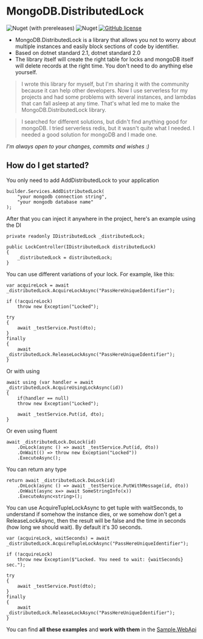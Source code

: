 # MongoDB.DistributedLock

![Nuget (with prereleases)](https://img.shields.io/nuget/vpre/MongoDB.DistributedLock?style=for-the-badge)
![Nuget](https://img.shields.io/nuget/dt/MongoDB.DistributedLock?style=for-the-badge)
[![GitHub license](https://img.shields.io/github/license/jenyaalexanov/MongoDB.DistributedLock?style=for-the-badge)](https://github.com/jenyaalexanov/MongoDB.DistributedLock/blob/master/LICENSE)

- MongoDB.DistributedLock is a library that allows you not to worry about multiple instances and easily block sections of code by identifier.
- Based on dotnet standard 2.1, dotnet standard 2.0
- The library itself will create the right table for locks and mongoDB itself will delete records at the right time. You don't need to do anything else yourself.

>I wrote this library for myself, but I'm sharing it with the community because it can help other developers. 
Now I use serverless for my projects and had some problems with several instances, and lambdas that can fall asleep at any time.
That's what led me to make the MongoDB.DistributedLock library.

>I searched for different solutions, but didn't find anything good for mongoDB.
>I tried serverless redis, but it wasn't quite what I needed. I needed a good solution for mongoDB and I made one.

_I'm always open to your changes, commits and wishes :)_

How do I get started?
--------------
You only need to add AddDistributedLock to your application

    builder.Services.AddDistributedLock(
        "your mongodb connection string", 
        "your mongodb database name"
    );
After that you can inject it anywhere in the project, here's an example using the DI
    
    private readonly IDistributedLock _distributedLock;
    
    public LockController(IDistributedLock distributedLock)
    {
        _distributedLock = distributedLock;
    }

You can use different variations of your lock. For example, like this:

    var acquireLock = await _distributedLock.AcquireLockAsync("PassHereUniqueIdentifier");

    if (!acquireLock)
        throw new Exception("Locked");

    try
    {
        await _testService.Post(dto);
    }
    finally
    {
        await _distributedLock.ReleaseLockAsync("PassHereUniqueIdentifier");
    }

Or with using

    await using (var handler = await _distributedLock.AcquireUsingLockAsync(id))
    {
        if(handler == null)
        throw new Exception("Locked");

        await _testService.Put(id, dto);
    }

Or even using fluent

    await _distributedLock.DoLock(id)
        .OnLock(async () => await _testService.Put(id, dto))
        .OnWait(() => throw new Exception("Locked"))
        .ExecuteAsync();

You can return any type

    return await _distributedLock.DoLock(id)
        .OnLock(async () => await _testService.PutWithMessage(id, dto))
        .OnWait(async x=> await SomeStringInfo(x))
        .ExecuteAsync<string>();

You can use AcquireTupleLockAsync to get tuple with waitSeconds, to understand 
if somehow the instance dies, or we somehow don't get a ReleaseLockAsync, 
then the result will be false and the time in seconds (how long we should wait).
By default it's 30 seconds.

    var (acquireLock, waitSeconds) = await _distributedLock.AcquireTupleLockAsync("PassHereUniqueIdentifier");

    if (!acquireLock)
        throw new Exception($"Locked. You need to wait: {waitSeconds} sec.");

    try
    {
        await _testService.Post(dto);
    }
    finally
    {
        await _distributedLock.ReleaseLockAsync("PassHereUniqueIdentifier");
    }

You can find **all these examples** and **work with them** in the [Sample.WebApi](https://github.com/jenyaalexanov/MongoDB.DistributedLock/tree/master/Sample.WebApi)
